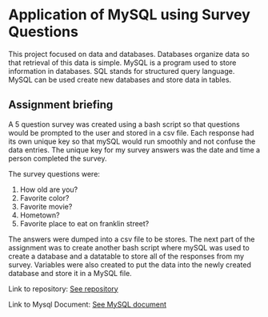 # Application of MySQL using Survey Questions

This project focused on data and databases. Databases organize data so that retrieval of this data is simple. 
MySQL is a program used to store information in databases. SQL stands for structured query language. MySQL can be used
create new databases and store data in tables.

## Assignment briefing
A 5 question survey was created using a bash script so that questions would be prompted to the user and stored
in a csv file. Each response had its own unique key so that mySQL would run smoothly and not confuse the data entries. 
The unique key for my survey answers was the date and time a person completed the survey.

The survey questions were:

1. How old are you?
2. Favorite color?
3. Favorite movie?
4. Hometown?
5. Favorite place to eat on franklin street?

The answers were dumped into a csv file to be stores. The next part of the assignment was to create another
bash script where mySQL was used to create a database and a datatable to store all of the responses
from my survey. Variables were also created to put the data into the newly created database and store it in a 
MySQL file.

Link to repository: 
[See repository](https://github.com/jacksotl/jacksotl-data)

Link to Mysql Document:
[See MySQL document](https://github.com/jacksotl/jacksotl-data/raw/master/2017-07-25-aboutmesurvey.sql)
